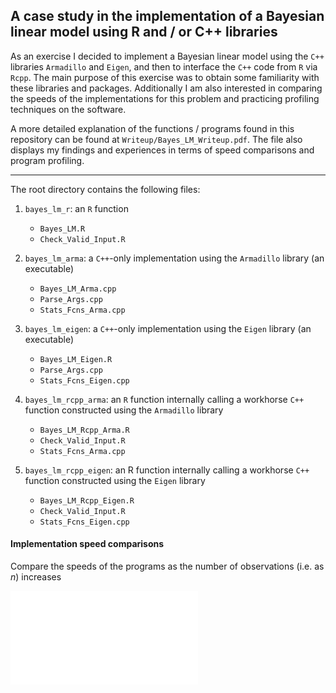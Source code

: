 
## A case study in the implementation of a Bayesian linear model using R and / or C++ libraries

As an exercise I decided to implement a Bayesian linear model using the `C++`
libraries `Armadillo` and `Eigen`, and then to interface the `C++` code from `R`
via `Rcpp`. The main purpose of this exercise was to obtain some familiarity
with these libraries and packages.  Additionally I am also interested in
comparing the speeds of the implementations for this problem and practicing
profiling techniques on the software.  

A more detailed explanation of the functions / programs found in this repository
can be found at `Writeup/Bayes_LM_Writeup.pdf`. The file also displays my
findings and experiences in terms of speed comparisons and program profiling.  
***

The root directory contains the following files:

1. `bayes_lm_r`: an `R` function
    * `Bayes_LM.R`
    * `Check_Valid_Input.R`
	
2. `bayes_lm_arma`: a `C++`-only implementation using the `Armadillo` library (an executable)
    * `Bayes_LM_Arma.cpp`
    * `Parse_Args.cpp`
    * `Stats_Fcns_Arma.cpp`
  
3. `bayes_lm_eigen`: a `C++`-only implementation using the `Eigen` library (an executable)
    * `Bayes_LM_Eigen.R`
    * `Parse_Args.cpp`
    * `Stats_Fcns_Eigen.cpp`
  
4. `bayes_lm_rcpp_arma`: an `R` function internally calling a workhorse `C++` function constructed using the `Armadillo` library
    * `Bayes_LM_Rcpp_Arma.R`
    * `Check_Valid_Input.R`
    * `Stats_Fcns_Arma.cpp`
  
5. `bayes_lm_rcpp_eigen`: an R function internally calling a workhorse `C++` function constructed using the `Eigen` library
    * `Bayes_LM_Rcpp_Eigen.R`
    * `Check_Valid_Input.R`
    * `Stats_Fcns_Eigen.cpp`



#### Implementation speed comparisons

Compare the speeds of the programs as the number of observations (i.e. as _n_) increases

![As n increases](Writeup/figure/n_increase.pdf)
